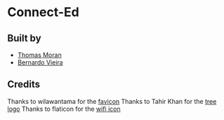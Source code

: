 # Connect-Ed

## Built by
* [Thomas Moran](https://www.linkedin.com/in/thomas-moran-8634007/)
* [Bernardo Vieira](https://www.linkedin.com/in/obernardovieira/)

## Credits
Thanks to wilawantama for the [favicon](https://www.favicon.cc/?action=icon&file_id=912808)
Thanks to Tahir Khan for the [tree logo](https://pngtree.com/free-vectors)
Thanks to flaticon for the [wifi icon](https://www.flaticon.com/free-icons/wifi)
